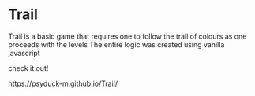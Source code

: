# Trail
Trail is a basic game that requires one to follow the trail of colours as one proceeds with the levels
The entire logic was created using vanilla javascript

check it out!

https://psyduck-m.github.io/Trail/

